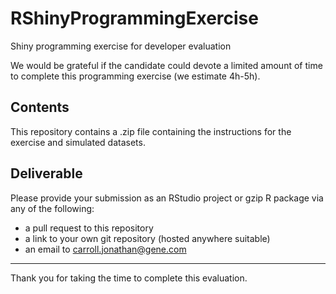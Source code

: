 # RShinyProgrammingExercise
Shiny programming exercise for developer evaluation

We would be grateful if the candidate could devote a limited amount of time to complete 
this programming exercise (we estimate 4h-5h).

## Contents

This repository contains a .zip file containing the instructions for 
the exercise and simulated datasets.

## Deliverable

Please provide your submission as an RStudio project or gzip R package via any of the following:
 - a pull request to this repository
 - a link to your own git repository (hosted anywhere suitable)
 - an email to carroll.jonathan@gene.com

<hr />

Thank you for taking the time to complete this evaluation.
